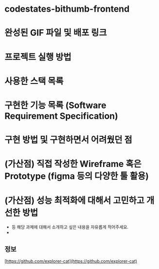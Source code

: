 # codestates-bithumb-frontend
>

# 완성된 GIF 파일 및 배포 링크
>

# 프로젝트 실행 방법
>

# 사용한 스택 목록
>

# 구현한 기능 목록 (Software Requirement Specification)
>

# 구현 방법 및 구현하면서 어려웠던 점
>

# (가산점) 직접 작성한 Wireframe 혹은 Prototype (figma 등의 다양한 툴 활용)
>

# (가산점) 성능 최적화에 대해서 고민하고 개선한 방법
>

- 등 해당 과제에 대해서 소개하고 싶은 내용을 자유롭게 적어주세요.
- 



## 정보

[https://github.com/explorer-cat](https://github.com/explorer-cat)

